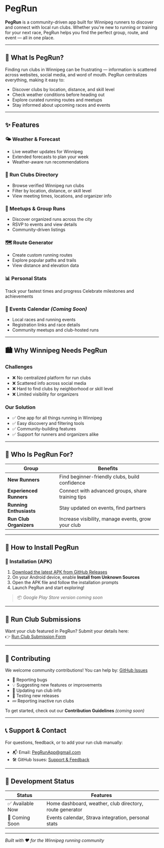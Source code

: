 #  PegRun

**PegRun** is a community-driven app built for Winnipeg runners to discover and connect with local run clubs. Whether you're new to running or training for your next race, PegRun helps you find the perfect group, route, and event — all in one place.

---

## 🎯 What Is PegRun?

Finding run clubs in Winnipeg can be frustrating — information is scattered across websites, social media, and word of mouth. PegRun centralizes everything, making it easy to:

- Discover clubs by location, distance, and skill level  
- Check weather conditions before heading out  
- Explore curated running routes and meetups  
- Stay informed about upcoming races and events  

---

## ✨ Features

### 🌤️ Weather & Forecast
- Live weather updates for Winnipeg
- Extended forecasts to plan your week
- Weather-aware run recommendations

### 👥 Run Clubs Directory
- Browse verified Winnipeg run clubs
- Filter by location, distance, or skill level
- View meeting times, locations, and organizer info

### 📍 Meetups & Group Runs
- Discover organized runs across the city
- RSVP to events and view details
- Community-driven listings

### 🗺️ Route Generator
- Create custom running routes
- Explore popular paths and trails
- View distance and elevation data

### 📊 Personal Stats
Track your fastest times and progress
Celebrate milestones and achievements

### 📅 Events Calendar *(Coming Soon)*
- Local races and running events
- Registration links and race details
- Community meetups and club-hosted runs

---

## 🏙️ Why Winnipeg Needs PegRun

### Challenges
- ❌ No centralized platform for run clubs  
- ❌ Scattered info across social media  
- ❌ Hard to find clubs by neighborhood or skill level  
- ❌ Limited visibility for organizers  

### Our Solution
- ✅ One app for all things running in Winnipeg  
- ✅ Easy discovery and filtering tools  
- ✅ Community-building features  
- ✅ Support for runners and organizers alike  

---

## 👟 Who Is PegRun For?

| Group                | Benefits |
|---------------------|----------|
| **New Runners**      | Find beginner-friendly clubs, build confidence |
| **Experienced Runners** | Connect with advanced groups, share training tips |
| **Running Enthusiasts** | Stay updated on events, find partners |
| **Run Club Organizers** | Increase visibility, manage events, grow your club |

---

## 📱 How to Install PegRun

### 🔧 Installation (APK)
1. [Download the latest APK from GitHub Releases](https://github.com/PlagueFitnessCanada/PegRun/releases/latest)
2. On your Android device, enable **Install from Unknown Sources**
3. Open the APK file and follow the installation prompts
4. Launch PegRun and start exploring!

> 📦 *Google Play Store version coming soon*

---

## 📝 Run Club Submissions

Want your club featured in PegRun? Submit your details here:  
👉 [Run Club Submission Form](https://github.com/PlagueFitnessCanada/PegRun/issues/new?assignees=&labels=run-club%2Csubmission&template=run_club_submission.yml)

---

## 🧰 Contributing

We welcome community contributions! You can help by:
[GitHub Issues](https://github.com/PlagueFitnessCanada/PegRun/issues)

- 🐞 Reporting bugs
- 💡 Suggesting new features or improvements
- 📍 Updating run club info
- 🧪 Testing new releases
- 💤 Reporting inactive run clubs

To get started, check out our **Contribution Guidelines** *(coming soon)*

---

## 📞 Support & Contact

For questions, feedback, or to add your run club manually:

- 📬 Email: [PegRunApp@gmail.com](mailto:PegRunApp@gmail.com)  
- 🛠️ GitHub Issues: [Support & Feedback](https://github.com/PlagueFitnessCanada/PegRun/issues)

---

## 🚧 Development Status

| Status        | Features |
|---------------|----------|
| ✅ Available Now | Home dashboard, weather, club directory, route generator |
| 🔄 Coming Soon | Events calendar, Strava integration, personal stats |

---

*Built with ❤️ for the Winnipeg running community*
